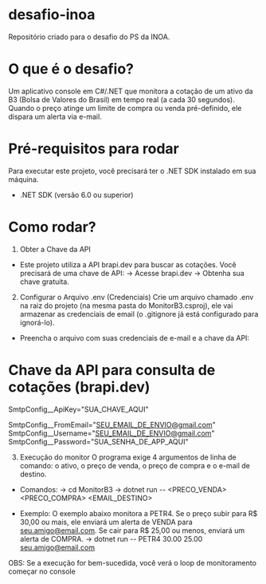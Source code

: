 # desafio-inoa
Repositório criado para o desafio do PS da INOA.

# O que é o desafio?
Um aplicativo console em C#/.NET que monitora a cotação de um ativo da B3 (Bolsa de Valores do Brasil) em tempo real (a cada 30 segundos). Quando o preço atinge um limite de compra ou venda pré-definido, ele dispara um alerta via e-mail.

# Pré-requisitos para rodar
Para executar este projeto, você precisará ter o .NET SDK instalado em sua máquina.
- .NET SDK (versão 6.0 ou superior)

# Como rodar?
1. Obter a Chave da API
- Este projeto utiliza a API brapi.dev para buscar as cotações. Você precisará de uma chave de API: 
-> Acesse brapi.dev
-> Obtenha sua chave gratuita.

2. Configurar o Arquivo .env (Credenciais)
Crie um arquivo chamado .env na raiz do projeto (na mesma pasta do MonitorB3.csproj), ele vai armazenar as credenciais de email (o .gitignore já está configurado para ignorá-lo).
- Preencha o arquivo com suas credenciais de e-mail e a chave da API:
# Chave da API para consulta de cotações (brapi.dev)
SmtpConfig__ApiKey="SUA_CHAVE_AQUI"

SmtpConfig__FromEmail="SEU_EMAIL_DE_ENVIO@gmail.com"
SmtpConfig__Username="SEU_EMAIL_DE_ENVIO@gmail.com"
SmtpConfig__Password="SUA_SENHA_DE_APP_AQUI"

3. Execução do monitor
O programa exige 4 argumentos de linha de comando: o ativo, o preço de venda, o preço de compra e o e-mail de destino.
- Comandos:
-> cd MonitorB3
-> dotnet run -- <ATIVO> <PRECO_VENDA> <PRECO_COMPRA> <EMAIL_DESTINO>

- Exemplo:
O exemplo abaixo monitora a PETR4. Se o preço subir para R$ 30,00 ou mais, ele enviará um alerta de VENDA para seu.amigo@email.com. Se cair para R$ 25,00 ou menos, enviará um alerta de COMPRA.
-> dotnet run -- PETR4 30.00 25.00 seu.amigo@email.com

OBS: Se a execução for bem-sucedida, você verá o loop de monitoramento começar no console